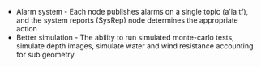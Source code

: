 * Alarm system - Each node publishes alarms on a single topic (a'la tf), and the system reports (SysRep) node determines the appropriate action
* Better simulation - The ability to run simulated monte-carlo tests, simulate depth images, simulate water and wind resistance accounting for sub geometry